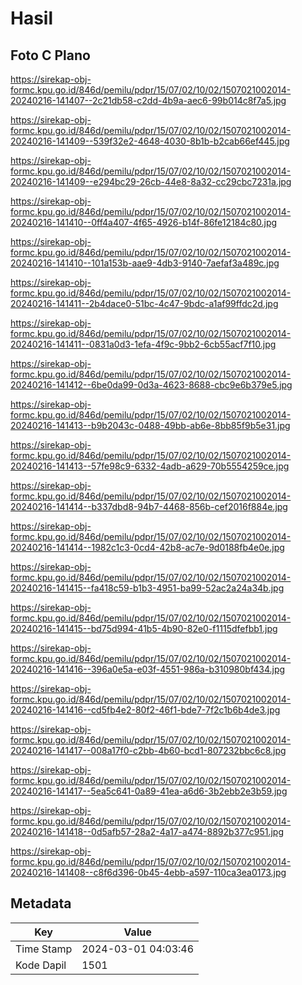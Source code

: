 # Hasil

## Foto C Plano

https://sirekap-obj-formc.kpu.go.id/846d/pemilu/pdpr/15/07/02/10/02/1507021002014-20240216-141407--2c21db58-c2dd-4b9a-aec6-99b014c8f7a5.jpg

https://sirekap-obj-formc.kpu.go.id/846d/pemilu/pdpr/15/07/02/10/02/1507021002014-20240216-141409--539f32e2-4648-4030-8b1b-b2cab66ef445.jpg

https://sirekap-obj-formc.kpu.go.id/846d/pemilu/pdpr/15/07/02/10/02/1507021002014-20240216-141409--e294bc29-26cb-44e8-8a32-cc29cbc7231a.jpg

https://sirekap-obj-formc.kpu.go.id/846d/pemilu/pdpr/15/07/02/10/02/1507021002014-20240216-141410--0ff4a407-4f65-4926-b14f-86fe12184c80.jpg

https://sirekap-obj-formc.kpu.go.id/846d/pemilu/pdpr/15/07/02/10/02/1507021002014-20240216-141410--101a153b-aae9-4db3-9140-7aefaf3a489c.jpg

https://sirekap-obj-formc.kpu.go.id/846d/pemilu/pdpr/15/07/02/10/02/1507021002014-20240216-141411--2b4dace0-51bc-4c47-9bdc-a1af99ffdc2d.jpg

https://sirekap-obj-formc.kpu.go.id/846d/pemilu/pdpr/15/07/02/10/02/1507021002014-20240216-141411--0831a0d3-1efa-4f9c-9bb2-6cb55acf7f10.jpg

https://sirekap-obj-formc.kpu.go.id/846d/pemilu/pdpr/15/07/02/10/02/1507021002014-20240216-141412--6be0da99-0d3a-4623-8688-cbc9e6b379e5.jpg

https://sirekap-obj-formc.kpu.go.id/846d/pemilu/pdpr/15/07/02/10/02/1507021002014-20240216-141413--b9b2043c-0488-49bb-ab6e-8bb85f9b5e31.jpg

https://sirekap-obj-formc.kpu.go.id/846d/pemilu/pdpr/15/07/02/10/02/1507021002014-20240216-141413--57fe98c9-6332-4adb-a629-70b5554259ce.jpg

https://sirekap-obj-formc.kpu.go.id/846d/pemilu/pdpr/15/07/02/10/02/1507021002014-20240216-141414--b337dbd8-94b7-4468-856b-cef2016f884e.jpg

https://sirekap-obj-formc.kpu.go.id/846d/pemilu/pdpr/15/07/02/10/02/1507021002014-20240216-141414--1982c1c3-0cd4-42b8-ac7e-9d0188fb4e0e.jpg

https://sirekap-obj-formc.kpu.go.id/846d/pemilu/pdpr/15/07/02/10/02/1507021002014-20240216-141415--fa418c59-b1b3-4951-ba99-52ac2a24a34b.jpg

https://sirekap-obj-formc.kpu.go.id/846d/pemilu/pdpr/15/07/02/10/02/1507021002014-20240216-141415--bd75d994-41b5-4b90-82e0-f1115dfefbb1.jpg

https://sirekap-obj-formc.kpu.go.id/846d/pemilu/pdpr/15/07/02/10/02/1507021002014-20240216-141416--396a0e5a-e03f-4551-986a-b310980bf434.jpg

https://sirekap-obj-formc.kpu.go.id/846d/pemilu/pdpr/15/07/02/10/02/1507021002014-20240216-141416--cd5fb4e2-80f2-46f1-bde7-7f2c1b6b4de3.jpg

https://sirekap-obj-formc.kpu.go.id/846d/pemilu/pdpr/15/07/02/10/02/1507021002014-20240216-141417--008a17f0-c2bb-4b60-bcd1-807232bbc6c8.jpg

https://sirekap-obj-formc.kpu.go.id/846d/pemilu/pdpr/15/07/02/10/02/1507021002014-20240216-141417--5ea5c641-0a89-41ea-a6d6-3b2ebb2e3b59.jpg

https://sirekap-obj-formc.kpu.go.id/846d/pemilu/pdpr/15/07/02/10/02/1507021002014-20240216-141418--0d5afb57-28a2-4a17-a474-8892b377c951.jpg

https://sirekap-obj-formc.kpu.go.id/846d/pemilu/pdpr/15/07/02/10/02/1507021002014-20240216-141408--c8f6d396-0b45-4ebb-a597-110ca3ea0173.jpg


## Metadata

| Key        | Value               |
| ---------- | ------------------- |
| Time Stamp | 2024-03-01 04:03:46 |
| Kode Dapil | 1501                |



